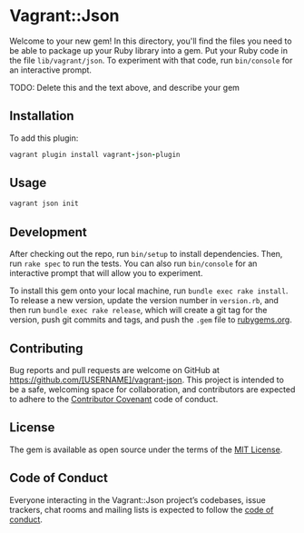 # Vagrant::Json

Welcome to your new gem! In this directory, you'll find the files you need to be able to package up your Ruby library into a gem. Put your Ruby code in the file `lib/vagrant/json`. To experiment with that code, run `bin/console` for an interactive prompt.

TODO: Delete this and the text above, and describe your gem

## Installation

To add this plugin:

```ruby
vagrant plugin install vagrant-json-plugin
```

## Usage

```ruby
vagrant json init
```

## Development

After checking out the repo, run `bin/setup` to install dependencies. Then, run `rake spec` to run the tests. You can also run `bin/console` for an interactive prompt that will allow you to experiment.

To install this gem onto your local machine, run `bundle exec rake install`. To release a new version, update the version number in `version.rb`, and then run `bundle exec rake release`, which will create a git tag for the version, push git commits and tags, and push the `.gem` file to [rubygems.org](https://rubygems.org).

## Contributing

Bug reports and pull requests are welcome on GitHub at https://github.com/[USERNAME]/vagrant-json. This project is intended to be a safe, welcoming space for collaboration, and contributors are expected to adhere to the [Contributor Covenant](http://contributor-covenant.org) code of conduct.

## License

The gem is available as open source under the terms of the [MIT License](https://opensource.org/licenses/MIT).

## Code of Conduct

Everyone interacting in the Vagrant::Json project’s codebases, issue trackers, chat rooms and mailing lists is expected to follow the [code of conduct](https://github.com/[USERNAME]/vagrant-json/blob/master/CODE_OF_CONDUCT.md).

